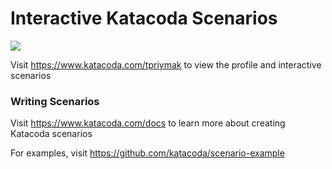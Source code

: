 # Interactive Katacoda Scenarios

[![](http://shields.katacoda.com/katacoda/tpriymak/count.svg)](https://www.katacoda.com/tpriymak "Get your profile on Katacoda.com")

Visit https://www.katacoda.com/tpriymak to view the profile and interactive scenarios

### Writing Scenarios
Visit https://www.katacoda.com/docs to learn more about creating Katacoda scenarios

For examples, visit https://github.com/katacoda/scenario-example
